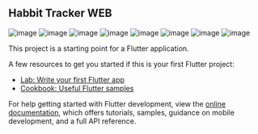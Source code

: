 

## Habbit Tracker WEB
![image](https://github.com/user-attachments/assets/eb34e988-37b8-42f3-a764-c722d7062c39)
![image](https://github.com/user-attachments/assets/dda84dbc-cf02-451e-9be8-3c1633432f14)
![image](https://github.com/user-attachments/assets/edc07b8c-7193-483b-b8d1-1d7d8f50ec80)
![image](https://github.com/user-attachments/assets/ec0f65c4-af0e-4f30-bdd9-5ce02c1daedc)
![image](https://github.com/user-attachments/assets/d12a1a7c-7b7d-4069-9677-b918c025cade)
![image](https://github.com/user-attachments/assets/c366348d-1b5a-4f18-aa3b-45d5b2c2e126)
![image](https://github.com/user-attachments/assets/16b400fa-fd5d-4b5e-87cd-a67b1e26d0f0)
![image](https://github.com/user-attachments/assets/79a6aab0-41af-4277-a698-f9bfb13be274)

This project is a starting point for a Flutter application.

A few resources to get you started if this is your first Flutter project:

- [Lab: Write your first Flutter app](https://docs.flutter.dev/get-started/codelab)
- [Cookbook: Useful Flutter samples](https://docs.flutter.dev/cookbook)

For help getting started with Flutter development, view the
[online documentation](https://docs.flutter.dev/), which offers tutorials,
samples, guidance on mobile development, and a full API reference.
